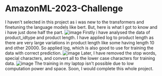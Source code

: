 # AmazonML-2023-Challenge
I haven't selected in this project as i was new to the transformers and finetuning the language models like bert.
But, here is what I got to know and i have just done half the part. 
![image](https://github.com/Vignesh142/AmazonML-2023-Challenge/assets/101886482/bdf12f19-9743-45eb-a81c-a3b5b70cbb2e)
Firstly i have analysed the data of product_idtype and product length. I have applied log to product length as there are very
large variations in product length like some having length 10 and other 20000. So applied log, which is also good to use for
training the data with correct prediction.
![image](https://github.com/Vignesh142/AmazonML-2023-Challenge/assets/101886482/911184fc-5b4f-438f-b609-549a3ceec9bb)
Later, I have removed the stop words, special characters, and convert all to the lower case characters for training data.
![image](https://github.com/Vignesh142/AmazonML-2023-Challenge/assets/101886482/c5e06fcf-8cc0-44a2-af87-9415e48baeb7)
The training in my laptop isn't possible due to low computation power and space.
Soon, I would complete this whole project.
